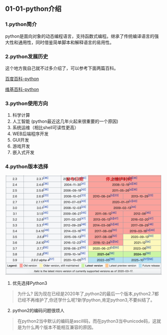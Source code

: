 ## 01-01-python介绍
### 1.python简介
python是面向对象的动态编程语言，支持函数式编程。继承了传统编译语言的强大性和通用性，同时借鉴简单脚本和解释语言的易用性。

### 2.python发展历史
这个地方我自己就不过多介绍了，可以参考下面两篇百科。

[百度百科-python](https://baike.baidu.com/item/Python/407313)

[维基百科-python](https://en.wikipedia.org/wiki/History_of_Python)

### 3.python使用方向
1. 科学计算
2. 人工智能 (python最近这几年火起来很重要的一个原因)
3. 系统运维（相比shell可读性更高）
3. WEB后端程序开发
4. GUI开发
5. 游戏开发
6. 嵌入式开发

### 4.python版本选择
![python各版本维护时间](../img/chapter01_01_01.png)

1. 优先选择Python3

> 为什么? 因为现在已经是2020年了,python2的最后一个版本,python2.7都已经不再维护了,你还学什么呢?新学python,肯定python3,不要纠结了。

2. python2的编码问题很烦人

> 在python2当中默认的编码是ascill码，而在python3当中unicode码，这就是为什么两个版本不能相互兼容的原因。

